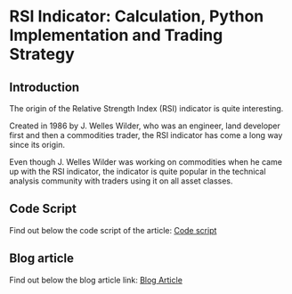 # RSI Indicator: Calculation, Python Implementation and Trading Strategy

## Introduction 
The origin of the Relative Strength Index (RSI) indicator is quite interesting. 

Created in 1986 by J. Welles Wilder, who was an engineer, land developer first and then a commodities trader, the RSI indicator has come a long way since its origin. 

Even though J. Welles Wilder was working on commodities when he came up with the RSI indicator, the indicator is quite popular in the technical analysis community with traders using it on all asset classes.

## Code Script
Find out below the code script of the article:
[Code script](https://github.com/QuantInsti/Algorithmic-Trading-Code-Examples/blob/main/blog_articles/stock-prices-using-arima-model/Stock_trading_with_ARIMA.ipynb)
## Blog article 
Find out below the blog article link:
[Blog Article](https://blog.quantinsti.com/rsi-indicator/)
